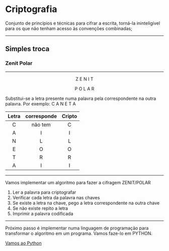 # Criptografia

Conjunto de princípios e técnicas para cifrar a escrita, 
torná-la ininteligível para os que não tenham acesso às convenções combinadas; 

---
## Simples troca

### Zenit Polar

---
<center>
Z E N I T

P O L A R
</center>

Substitui-se a letra presente numa palavra pela correspondente na outra palavra.
Por exemplo: C A N E T A  

| Letra  | corresponde  | Cripto  |
|:-:|:-:|:-:|
| C  | não tem  | C  |
| A  | I  | I  |
| N  | L  | L  |
| E | O | O |
| T | R | R |
| A | I | I |

---
Vamos implementar um algoritmo para fazer a cifragem ZENIT/POLAR


1. Ler a palavra para criptografar
2. Verificar cada letra da palavra nas chaves
3. Se existe a letra na chave, pego a letra correspondente na outra chave
4. Se não existe repito a letra
5. Imprimir a palavra codificada

---
Próximo passo é implementar numa linguagem de programação para transformar o algoritmo
em um programa. Vamos faze-lo em PYTHON.

[Vamos ao Python](iteraveis.md)